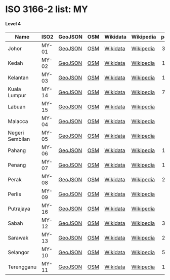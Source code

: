 # ISO 3166-2 list: MY


#### Level 4
Name | ISO2 | GeoJSON | OSM | Wikidata | Wikipedia | population 
--- | --- | --- | --- | --- | --- | --: 
Johor | MY-01 | [GeoJSON](../../export/geojson/q8/iso2/MY/MY-01.geojson) | [OSM](https://www.openstreetmap.org/relation/2939653) | [Wikidata](https://www.wikidata.org/wiki/Q183032) | [Wikipedia](http://en.wikipedia.org/wiki/en%3AJohor) | 3,348,283
Kedah | MY-02 | [GeoJSON](../../export/geojson/q8/iso2/MY/MY-02.geojson) | [OSM](https://www.openstreetmap.org/relation/4444908) | [Wikidata](https://www.wikidata.org/wiki/Q188947) | [Wikipedia](http://en.wikipedia.org/wiki/en%3AKedah) | 1,890,098
Kelantan | MY-03 | [GeoJSON](../../export/geojson/q8/iso2/MY/MY-03.geojson) | [OSM](https://www.openstreetmap.org/relation/4443571) | [Wikidata](https://www.wikidata.org/wiki/Q185944) | [Wikipedia](http://en.wikipedia.org/wiki/en%3AKelantan) | 1,459,994
Kuala Lumpur | MY-14 | [GeoJSON](../../export/geojson/q8/iso2/MY/MY-14.geojson) | [OSM](https://www.openstreetmap.org/relation/2939672) | [Wikidata](https://www.wikidata.org/wiki/Q1865) | [Wikipedia](http://en.wikipedia.org/wiki/en%3AKuala%20Lumpur) | 7,590,000
Labuan | MY-15 | [GeoJSON](../../export/geojson/q8/iso2/MY/MY-15.geojson) | [OSM](https://www.openstreetmap.org/relation/4521286) | [Wikidata](https://www.wikidata.org/wiki/Q214504) | [Wikipedia](http://en.wikipedia.org/wiki/en%3ALabuan) | 83,920
Malacca | MY-04 | [GeoJSON](../../export/geojson/q8/iso2/MY/MY-04.geojson) | [OSM](https://www.openstreetmap.org/relation/2939673) | [Wikidata](https://www.wikidata.org/wiki/Q185221) | [Wikipedia](http://en.wikipedia.org/wiki/ms%3AMelaka) | 788,706
Negeri Sembilan | MY-05 | [GeoJSON](../../export/geojson/q8/iso2/MY/MY-05.geojson) | [OSM](https://www.openstreetmap.org/relation/2939674) | [Wikidata](https://www.wikidata.org/wiki/Q213893) | [Wikipedia](http://en.wikipedia.org/wiki/ms%3ANegeri%20Sembilan) | 997,071
Pahang | MY-06 | [GeoJSON](../../export/geojson/q8/iso2/MY/MY-06.geojson) | [OSM](https://www.openstreetmap.org/relation/4444595) | [Wikidata](https://www.wikidata.org/wiki/Q191346) | [Wikipedia](http://en.wikipedia.org/wiki/en%3APahang) | 1,443,365
Penang | MY-07 | [GeoJSON](../../export/geojson/q8/iso2/MY/MY-07.geojson) | [OSM](https://www.openstreetmap.org/relation/4445131) | [Wikidata](https://www.wikidata.org/wiki/Q188096) | [Wikipedia](http://en.wikipedia.org/wiki/en%3APenang) | 1,889,839
Perak | MY-08 | [GeoJSON](../../export/geojson/q8/iso2/MY/MY-08.geojson) | [OSM](https://www.openstreetmap.org/relation/4445076) | [Wikidata](https://www.wikidata.org/wiki/Q188953) | [Wikipedia](http://en.wikipedia.org/wiki/en%3APerak) | 2,258,428
Perlis | MY-09 | [GeoJSON](../../export/geojson/q8/iso2/MY/MY-09.geojson) | [OSM](https://www.openstreetmap.org/relation/4444918) | [Wikidata](https://www.wikidata.org/wiki/Q213467) | [Wikipedia](http://en.wikipedia.org/wiki/en%3APerlis) | 227,025
Putrajaya | MY-16 | [GeoJSON](../../export/geojson/q8/iso2/MY/MY-16.geojson) | [OSM](https://www.openstreetmap.org/relation/4443881) | [Wikidata](https://www.wikidata.org/wiki/Q182378) | [Wikipedia](http://en.wikipedia.org/wiki/en%3APutrajaya) | 67,964
Sabah | MY-12 | [GeoJSON](../../export/geojson/q8/iso2/MY/MY-12.geojson) | [OSM](https://www.openstreetmap.org/relation/3879783) | [Wikidata](https://www.wikidata.org/wiki/Q179029) | [Wikipedia](http://en.wikipedia.org/wiki/en%3ASabah) | 3,117,405
Sarawak | MY-13 | [GeoJSON](../../export/geojson/q8/iso2/MY/MY-13.geojson) | [OSM](https://www.openstreetmap.org/relation/3879784) | [Wikidata](https://www.wikidata.org/wiki/Q170462) | [Wikipedia](http://en.wikipedia.org/wiki/en%3ASarawak) | 2,790,000
Selangor | MY-10 | [GeoJSON](../../export/geojson/q8/iso2/MY/MY-10.geojson) | [OSM](https://www.openstreetmap.org/relation/2932285) | [Wikidata](https://www.wikidata.org/wiki/Q189710) | [Wikipedia](http://en.wikipedia.org/wiki/en%3ASelangor) | 5,411,324
Terengganu | MY-11 | [GeoJSON](../../export/geojson/q8/iso2/MY/MY-11.geojson) | [OSM](https://www.openstreetmap.org/relation/4444411) | [Wikidata](https://www.wikidata.org/wiki/Q189701) | [Wikipedia](http://en.wikipedia.org/wiki/en%3ATerengganu) | 1,015,776
